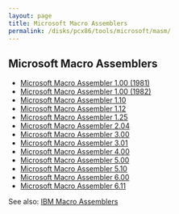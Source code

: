 ```yaml
---
layout: page
title: Microsoft Macro Assemblers
permalink: /disks/pcx86/tools/microsoft/masm/
---
```


Microsoft Macro Assemblers
--------------------------

* [Microsoft Macro Assembler 1.00 (1981)](/disks/pcx86/tools/microsoft/masm/1.00-1981/)
* [Microsoft Macro Assembler 1.00 (1982)](/disks/pcx86/tools/microsoft/masm/1.00/)
* [Microsoft Macro Assembler 1.10](/disks/pcx86/tools/microsoft/masm/1.10/)
* [Microsoft Macro Assembler 1.12](/disks/pcx86/tools/microsoft/masm/1.12/)
* [Microsoft Macro Assembler 1.25](/disks/pcx86/tools/microsoft/masm/1.25/)
* [Microsoft Macro Assembler 2.04](/disks/pcx86/tools/microsoft/masm/2.04/)
* [Microsoft Macro Assembler 3.00](/disks/pcx86/tools/microsoft/masm/3.00/)
* [Microsoft Macro Assembler 3.01](/disks/pcx86/tools/microsoft/masm/3.01/)
* [Microsoft Macro Assembler 4.00](/disks/pcx86/tools/microsoft/masm/4.00/)
* [Microsoft Macro Assembler 5.00](/disks/pcx86/tools/microsoft/masm/5.00/)
* [Microsoft Macro Assembler 5.10](/disks/pcx86/tools/microsoft/masm/5.10/)
* [Microsoft Macro Assembler 6.00](/disks/pcx86/tools/microsoft/masm/6.00/)
* [Microsoft Macro Assembler 6.11](/disks/pcx86/tools/microsoft/masm/6.11/)

See also: [IBM Macro Assemblers](/disks/pcx86/tools/ibm/masm/)
